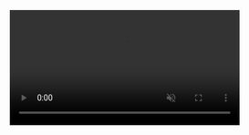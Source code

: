 <p></p>
<div align = "center">
<video width=80% controls muted = "false">
    <source src="/content/research/afrl/ACC-summary.mp4" type="video/mp4">
    Your browser does not support the video tag.  
</video>
</div>
<!-- <object data="/content/research/afrl/Probabilistically_Conservative_Paper.pdf" type="application/pdf" width="100%" height="100%">
    <p>It appears you don't have a PDF plugin for this browser.
    No biggie... you can <a href="/content/research/afrl/Probabilistically_Conservative_Paper.pdf">click here to
    download the PDF file.</a></p>
</object> -->